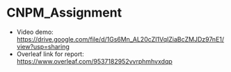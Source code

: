 # CNPM_Assignment
* Video demo: https://drive.google.com/file/d/1Gs6Mn_AL20cZI1VqIZiaBcZMJDz97nE1/view?usp=sharing
* Overleaf link for report: https://www.overleaf.com/9537182952vvrphmhvxdqp
